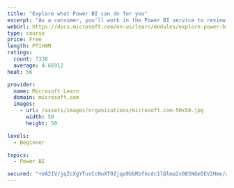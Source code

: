 ```yaml
---
title: "Explore what Power BI can do for you"
excerpt: "As a consumer, you'll work in the Power BI service to review and interact with content that has been shared with you. This module provides the foundational information that you need to work effectively in the Power BI service."
webUrl: https://docs.microsoft.com/en-us/learn/modules/explore-power-bi-service/
type: course
price: Free
length: PT1H9M
ratings:
  count: 7338
  average: 4.66912
heat: 56

provider:
  name: Microsoft Learn
  domain: microsoft.com
  images:
    - url: /assets/images/organizations/microsoft.com-50x50.jpg
      width: 50
      height: 50

levels:
  - Beginner

topics:
  - Power BI

secured: "+VA2IV/jqZcXgYTusCcHuXT9Zjqa9bbRbfhcdc1lQlma2s085NGm5EV2Hme/a/Q6zD1AL3tK/xwHQwz1aM1wCHzrTEfE8q5fxJV/HuAWoYO+K/on0TWnJRyIy0NaAos9VN7VzRgLSKpDcA1BGKAP11FBhSFnaHc6mWJ0zjF96DyJ67e6NADzMWkd1DawKmBgZOpqTEOnM6fFvJzdhKuQ4avMadM72IoONJhrjUydzIQlCk4FgPU+Qos/tijusEtaCG5urM5M09eFMyBdn6OlOihSdYW/sbWQVNIoTkFkWZvpVn3SJ1Mq+3iNItCA+BvvGM4eCSGP4YUPrCVyS8lkaF7Ydotz18lNk03nDftPzOJiUZdMl2QuItA9z7S4SdbL4IRMogDa4chiyhnEokphd95d63L42En6FKXv1+ygRNI=;ayDGGL2wUoyvcGwi9EH8Sw=="
---
```


